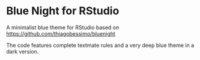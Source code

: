 # Blue Night for RStudio

A minimalist blue theme for RStudio based on https://github.com/thiagobessimo/bluenight

The code features complete textmate rules and a very deep blue theme in a dark version.
